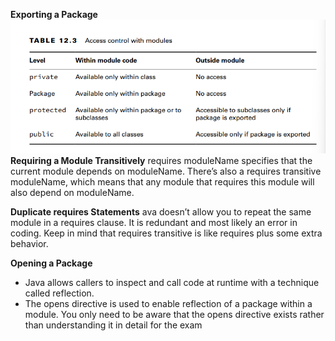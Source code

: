 **Exporting a Package**![img_3.png](img_3.png)
**Requiring a Module Transitively**
requires moduleName specifies that the current module
depends on moduleName. There’s also a requires transitive moduleName, which
means that any module that requires this module will also depend on moduleName.

**Duplicate requires Statements**
ava doesn’t allow you to repeat the same module in a requires clause. It is redundant and most likely an error in coding. Keep in mind that requires transitive is like
requires plus some extra behavior.

**Opening a Package**
- Java allows callers to inspect and call code at runtime with a technique called reflection.
- The opens directive is used to enable reflection of a package within a module. You
  only need to be aware that the opens directive exists rather than understanding it in detail
  for the exam